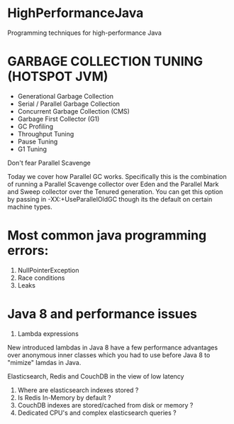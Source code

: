 # HighPerformanceJava
Programming techniques for high-performance Java

GARBAGE COLLECTION TUNING (HOTSPOT JVM)
=======================================

- Generational Garbage Collection
- Serial / Parallel Garbage Collection
- Concurrent Garbage Collection (CMS)
- Garbage First Collector (G1)
- GC Profiling
- Throughput Tuning 
- Pause Tuning 
- G1 Tuning

Don't fear Parallel Scavenge

Today we cover how Parallel GC works. Specifically this is the combination of running a Parallel Scavenge collector over Eden and the Parallel Mark and Sweep collector over the Tenured generation. You can get this option by passing in -XX:+UseParallelOldGC though its the default on certain machine types.

Most common java programming errors:
====================================

1. NullPointerException
2. Race conditions
3. Leaks

Java 8 and performance issues
============================================

1. Lambda expressions 

New introduced lambdas in Java 8 have a few performance advantages over anonymous inner classes which you had to use before Java 8 to "mimize" lamdas in Java.

Elasticsearch, Redis and CouchDB in the view of low latency

1. Where are elasticsearch indexes stored ?
2. Is Redis In-Memory by default ?
3. CouchDB indexes are stored/cached from disk or memory ?
4. Dedicated CPU's and complex elasticsearch queries ?


